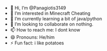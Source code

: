 - 👋 Hi, I’m @Panagiotis3149
- 👀 I’m interested in Minecraft Cheating
- 🌱 I’m currently learning a bit of java/python
- 💞️ I’m looking to collaborate on nothing.
- 📫 How to reach me: I dont know
- 😄 Pronouns: He/him
- ⚡ Fun fact: i like potatoes
